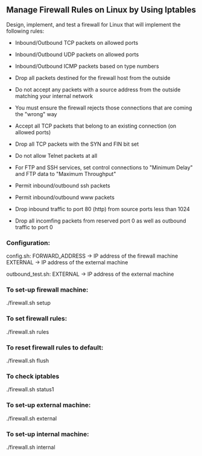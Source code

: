 ## Manage Firewall Rules on Linux by Using Iptables

Design, implement, and test a firewall for Linux that will implement the following rules:
- Inbound/Outbound TCP packets on allowed ports
- Inbound/Outbound UDP packets on allowed ports
- Inbound/Outbound ICMP packets based on type numbers
- Drop all packets destined for the firewall host from the outside
- Do not accept any packets with a source address from the outside matching your internal network
- You must ensure the firewall rejects those connections that are coming the "wrong" way
- Accept all TCP packets that belong to an existing connection (on allowed ports)
- Drop all TCP packets with the SYN and FIN bit set
- Do not allow Telnet packets at all
- For FTP and SSH services, set control connections to "Minimum Delay" and FTP data to "Maximum Throughput"

- Permit inbound/outbound ssh packets
- Permit inbound/outbound www packets
- Drop inbound traffic to port 80 (http) from source ports less than 1024
- Drop all incomfing packets from reserved port 0 as well as outbound traffic to port 0

### Configuration:
config.sh:
FORWARD_ADDRESS -> IP address of the firewall machine
EXTERNAL -> IP address of the external machine

outbound_test.sh:
EXTERNAL -> IP address of the external machine

### To set-up firewall machine:
./firewall.sh setup

### To set firewall rules:
./firewall.sh rules

### To reset firewall rules to default:
./firewall.sh flush

### To check iptables
./firewall.sh status1

### To set-up external machine:
./firewall.sh external

### To set-up internal machine:
./firewall.sh internal
